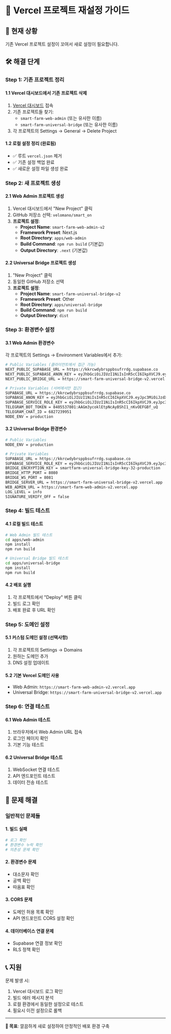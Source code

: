 # 🔧 Vercel 프로젝트 재설정 가이드

## 🚨 현재 상황
기존 Vercel 프로젝트 설정이 꼬여서 새로 설정이 필요합니다.

## 🛠️ 해결 단계

### Step 1: 기존 프로젝트 정리

#### 1.1 Vercel 대시보드에서 기존 프로젝트 삭제
1. [Vercel 대시보드](https://vercel.com/dashboard) 접속
2. 기존 프로젝트들 찾기:
   - `smart-farm-web-admin` (또는 유사한 이름)
   - `smart-farm-universal-bridge` (또는 유사한 이름)
3. 각 프로젝트의 Settings → General → Delete Project

#### 1.2 로컬 설정 정리 (완료됨)
- ✅ 루트 `vercel.json` 제거
- ✅ 기존 설정 백업 완료
- ✅ 새로운 설정 파일 생성 완료

### Step 2: 새 프로젝트 생성

#### 2.1 Web Admin 프로젝트 생성
1. Vercel 대시보드에서 "New Project" 클릭
2. GitHub 저장소 선택: `velomano/smart_on`
3. **프로젝트 설정**:
   - **Project Name**: `smart-farm-web-admin-v2`
   - **Framework Preset**: Next.js
   - **Root Directory**: `apps/web-admin`
   - **Build Command**: `npm run build` (기본값)
   - **Output Directory**: `.next` (기본값)

#### 2.2 Universal Bridge 프로젝트 생성
1. "New Project" 클릭
2. 동일한 GitHub 저장소 선택
3. **프로젝트 설정**:
   - **Project Name**: `smart-farm-universal-bridge-v2`
   - **Framework Preset**: Other
   - **Root Directory**: `apps/universal-bridge`
   - **Build Command**: `npm run build`
   - **Output Directory**: `dist`

### Step 3: 환경변수 설정

#### 3.1 Web Admin 환경변수
각 프로젝트의 Settings → Environment Variables에서 추가:

```bash
# Public Variables (클라이언트에서 접근 가능)
NEXT_PUBLIC_SUPABASE_URL = https://kkrcwdybrsppbsufrrdg.supabase.co
NEXT_PUBLIC_SUPABASE_ANON_KEY = eyJhbGciOiJIUzI1NiIsInR5cCI6IkpXVCJ9.eyJpc3MiOiJzdXBhYmFzZSIsInJlZiI6ImtrcmN3ZHlicnNwcGJzdWZycmRnIiwicm9sZSI6ImFub24iLCJpYXQiOjE3NTg1NDIxOTgsImV4cCI6MjA3NDExODE5OH0.oo-iIviVJ2oaWZldtmkYo1sWgHbxxIIkFUrBrU8rQqY
NEXT_PUBLIC_BRIDGE_URL = https://smart-farm-universal-bridge-v2.vercel.app

# Private Variables (서버에서만 접근)
SUPABASE_URL = https://kkrcwdybrsppbsufrrdg.supabase.co
SUPABASE_ANON_KEY = eyJhbGciOiJIUzI1NiIsInR5cCI6IkpXVCJ9.eyJpc3MiOiJzdXBhYmFzZSIsInJlZiI6ImtrcmN3ZHlicnNwcGJzdWZycmRnIiwicm9sZSI6ImFub24iLCJpYXQiOjE3NTg1NDIxOTgsImV4cCI6MjA3NDExODE5OH0.oo-iIviVJ2oaWZldtmkYo1sWgHbxxIIkFUrBrU8rQqY
SUPABASE_SERVICE_ROLE_KEY = eyJhbGciOiJIUzI1NiIsInR5cCI6IkpXVCJ9.eyJpc3MiOiJzdXBhYmFzZSIsInJlZiI6ImtrcmN3ZHlicnNwcGJzdWZycmRnIiwicm9sZSI6InNlcnZpY2Vfcm9sZSIsImlhdCI6MTc1ODU0MjE5OCwiZXhwIjoyMDc0MTE4MTk4fQ.Bfa664-cabD60NddtvrKvfo5od1j8EHhniHDQP78zw4
TELEGRAM_BOT_TOKEN = 8405537801:AAGm3ycoklEtpNcAyBShI1_nKvOEFGBf_uQ
TELEGRAM_CHAT_ID = 6827239951
NODE_ENV = production
```

#### 3.2 Universal Bridge 환경변수
```bash
# Public Variables
NODE_ENV = production

# Private Variables
SUPABASE_URL = https://kkrcwdybrsppbsufrrdg.supabase.co
SUPABASE_SERVICE_ROLE_KEY = eyJhbGciOiJIUzI1NiIsInR5cCI6IkpXVCJ9.eyJpc3MiOiJzdXBhYmFzZSIsInJlZiI6ImtrcmN3ZHlicnNwcGJzdWZycmRnIiwicm9sZSI6InNlcnZpY2Vfcm9sZSIsImlhdCI6MTc1ODU0MjE5OCwiZXhwIjoyMDc0MTE4MTk4fQ.Bfa664-cabD60NddtvrKvfo5od1j8EHhniHDQP78zw4
BRIDGE_ENCRYPTION_KEY = smartfarm-universal-bridge-key-32-production
BRIDGE_HTTP_PORT = 8080
BRIDGE_WS_PORT = 8081
BRIDGE_SERVER_URL = https://smart-farm-universal-bridge-v2.vercel.app
WEB_ADMIN_URL = https://smart-farm-web-admin-v2.vercel.app
LOG_LEVEL = info
SIGNATURE_VERIFY_OFF = false
```

### Step 4: 빌드 테스트

#### 4.1 로컬 빌드 테스트
```bash
# Web Admin 빌드 테스트
cd apps/web-admin
npm install
npm run build

# Universal Bridge 빌드 테스트
cd apps/universal-bridge
npm install
npm run build
```

#### 4.2 배포 실행
1. 각 프로젝트에서 "Deploy" 버튼 클릭
2. 빌드 로그 확인
3. 배포 완료 후 URL 확인

### Step 5: 도메인 설정

#### 5.1 커스텀 도메인 설정 (선택사항)
1. 각 프로젝트의 Settings → Domains
2. 원하는 도메인 추가
3. DNS 설정 업데이트

#### 5.2 기본 Vercel 도메인 사용
- Web Admin: `https://smart-farm-web-admin-v2.vercel.app`
- Universal Bridge: `https://smart-farm-universal-bridge-v2.vercel.app`

### Step 6: 연결 테스트

#### 6.1 Web Admin 테스트
1. 브라우저에서 Web Admin URL 접속
2. 로그인 페이지 확인
3. 기본 기능 테스트

#### 6.2 Universal Bridge 테스트
1. WebSocket 연결 테스트
2. API 엔드포인트 테스트
3. 데이터 전송 테스트

## 🚨 문제 해결

### 일반적인 문제들

#### 1. 빌드 실패
```bash
# 로그 확인
# 환경변수 누락 확인
# 의존성 문제 확인
```

#### 2. 환경변수 문제
- 대소문자 확인
- 공백 확인
- 따옴표 확인

#### 3. CORS 문제
- 도메인 허용 목록 확인
- API 엔드포인트 CORS 설정 확인

#### 4. 데이터베이스 연결 문제
- Supabase 연결 정보 확인
- RLS 정책 확인

## 📞 지원

문제 발생 시:
1. Vercel 대시보드 로그 확인
2. 빌드 에러 메시지 분석
3. 로컬 환경에서 동일한 설정으로 테스트
4. 필요시 이전 설정으로 롤백

---

**🎯 목표**: 깔끔하게 새로 설정하여 안정적인 배포 환경 구축
